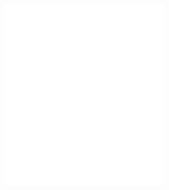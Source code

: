 <picture>
  <img src="/github-metrics.svg" alt="Metrics">
</picture>
<picture>
  <img src="/metrics.steam.svg" alt="Metrics">
</picture>
